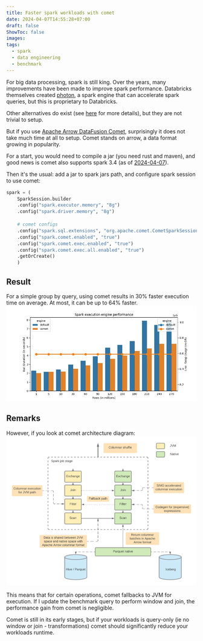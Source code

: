 ```yaml
---
title: Faster spark workloads with comet
date: 2024-04-07T14:55:28+07:00
draft: false
ShowToc: false
images:
tags:
  - spark
  - data engineering
  - benchmark
---
```


For big data processing, spark is still king. Over the years, many improvements have been made to improve spark performance. Databricks themselves created [photon](https://www.databricks.com/product/photon), a spark engine that can accelerate spark queries, but this is proprietary to Databricks.

Other alternatives do exist (see [here](https://arrow.apache.org/blog/2024/03/06/comet-donation/) for more details), but they are not trivial to setup.

But if you use [Apache Arrow DataFusion Comet](https://github.com/apache/arrow-datafusion-comet), surprisingly it does not take much time at all to setup. Comet stands on arrow, a data format growing in popularity.

For a start, you would need to compile a jar (you need rust and maven), and good news is comet also supports spark 3.4 (as of [2024-04-07](https://github.com/apache/arrow-datafusion-comet#current-status)).

Then it's the usual: add a jar to spark jars path, and configure spark session to use comet:

```python
spark = (
    SparkSession.builder
    .config("spark.executor.memory", "8g")
    .config("spark.driver.memory", "8g")

    # comet configs
    .config("spark.sql.extensions", "org.apache.comet.CometSparkSessionExtensions")
    .config("spark.comet.enabled", "true")
    .config("spark.comet.exec.enabled", "true")
    .config("spark.comet.exec.all.enabled", "true")
    .getOrCreate()
    )
```

## Result

For a simple group by query, using comet results in 30% faster execution time on average.
At most, it can be up to 64% faster.
![img.png](images/spark-engine-query-performance.webp)

## Remarks

However, if you look at comet architecture diagram:
![img.png](images/comet-architecture.webp)

This means that for certain operations, comet fallbacks to JVM for execution. If I update the benchmark query to perform window and join, the performance gain from comet is negligible.

Comet is still in its early stages, but if your workloads is query-only (ie no window or join - transformations) comet should significantly reduce your workloads runtime.
